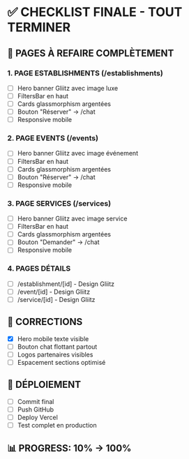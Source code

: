 # ✅ CHECKLIST FINALE - TOUT TERMINER

## 🎯 PAGES À REFAIRE COMPLÈTEMENT

### 1. PAGE ESTABLISHMENTS (/establishments)
- [ ] Hero banner Gliitz avec image luxe
- [ ] FiltersBar en haut
- [ ] Cards glassmorphism argentées
- [ ] Bouton "Réserver" → /chat
- [ ] Responsive mobile

### 2. PAGE EVENTS (/events)
- [ ] Hero banner Gliitz avec image événement
- [ ] FiltersBar en haut
- [ ] Cards glassmorphism argentées
- [ ] Bouton "Réserver" → /chat
- [ ] Responsive mobile

### 3. PAGE SERVICES (/services)
- [ ] Hero banner Gliitz avec image service
- [ ] FiltersBar en haut
- [ ] Cards glassmorphism argentées
- [ ] Bouton "Demander" → /chat
- [ ] Responsive mobile

### 4. PAGES DÉTAILS
- [ ] /establishment/[id] - Design Gliitz
- [ ] /event/[id] - Design Gliitz
- [ ] /service/[id] - Design Gliitz

## 🔧 CORRECTIONS
- [x] Hero mobile texte visible
- [ ] Bouton chat flottant partout
- [ ] Logos partenaires visibles
- [ ] Espacement sections optimisé

## 🚀 DÉPLOIEMENT
- [ ] Commit final
- [ ] Push GitHub
- [ ] Deploy Vercel
- [ ] Test complet en production

## 📊 PROGRESS: 10% → 100%

